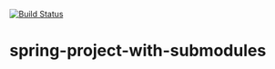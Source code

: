 [![Build Status](https://app.travis-ci.com/saniemehmet/spring-project-with-submodules.svg?branch=master)](https://app.travis-ci.com/saniemehmet/spring-project-with-submodules)
# spring-project-with-submodules 
